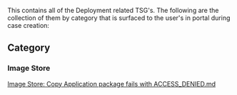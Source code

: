 This contains all of the Deployment related TSG's.
The following are the collection of them by category that is surfaced to the user's in portal during case creation:

## **Category**
### Image Store
[Image Store: Copy Application package fails with ACCESS_DENIED.md](./Image%20Store%20Copy%20Application%20package%20fails%20with%20ACCESS_DENIED.md)
